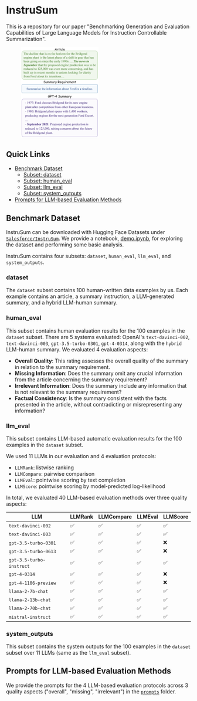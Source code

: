 # InstruSum

This is a repository for our paper "Benchmarking Generation and Evaluation Capabilities of Large Language
Models for Instruction Controllable Summarization".

<figure>
    <img src="instrusum.svg" style="width: 50%; height: auto;">
</figure>

## Quick Links

- [Benchmark Dataset](#benchmark-dataset)
  - [Subset: dataset](#dataset)
  - [Subset: human_eval](#human_eval)
  - [Subset: llm_eval](#llm_eval)
  - [Subset: system_outputs](#system_outputs)
- [Prompts for LLM-based Evaluation Methods](#prompts-for-llm-based-evaluation-methods)

## Benchmark Dataset

InstruSum can be downloaded with Hugging Face Datasets under [`Salesforce/InstruSum`](https://huggingface.co/datasets/Salesforce/InstruSum).
We provide a notebook, [demo.ipynb](demo.ipynb), for exploring the dataset and performing some basic analysis.

InstruSum contains four subsets: `dataset`, `human_eval`, `llm_eval`, and `system_outputs`.

### dataset

The `dataset` subset contains 100 human-written data examples by us.
Each example contains an article, a summary instruction, a LLM-generated summary, and a hybrid LLM-human summary.

### human_eval

This subset contains human evaluation results for the 100 examples in the `dataset` subset.
There are 5 systems evaluated: OpenAI's `text-davinci-002`, `text-davinci-003`, `gpt-3.5-turbo-0301`, `gpt-4-0314`, along with the `hybrid` LLM-human summary.
We evaluated 4 evaluation aspects:
- **Overall Quality**: This rating assesses the overall quality of the summary in relation to the summary requirement.
- **Missing Information**: Does the summary omit any crucial information from the article concerning the summary requirement?
- **Irrelevant Information**: Does the summary include any information that is not relevant to the summary requirement?
- **Factual Consistency**: Is the summary consistent with the facts presented in the article, without contradicting or misrepresenting any information?

### llm_eval

This subset contains LLM-based automatic evaluation results for the 100 examples in the `dataset` subset.

We used 11 LLMs in our evaluation and 4 evaluation protocols:

- `LLMRank`: listwise ranking
- `LLMCompare`: pairwise comparison
- `LLMEval`: pointwise scoring by text completion
- `LLMScore`: pointwise scoring by model-predicted log-likelihood

In total, we evaluated 40 LLM-based evaluation methods over three quality aspects:

| LLM              | LLMRank | LLMCompare | LLMEval | LLMScore |
|--------------------------|---------|------------|---------|----------|
| `text-davinci-002`       | ✅       | ✅         | ✅       | ✅       |
| `text-davinci-003`       | ✅       | ✅         | ✅       | ✅       |
| `gpt-3.5-turbo-0301`     | ✅       | ✅         | ✅       | ❌       |
| `gpt-3.5-turbo-0613`     | ✅       | ✅         | ✅       | ❌       |
| `gpt-3.5-turbo-instruct` | ✅       | ✅         | ✅       | ✅       |
| `gpt-4-0314`             | ✅       | ✅         | ✅       | ❌       |
| `gpt-4-1106-preview`     | ✅       | ✅         | ✅       | ❌       |
| `llama-2-7b-chat`        | ✅       | ✅         | ✅       | ✅       |
| `llama-2-13b-chat`       | ✅       | ✅         | ✅       | ✅       |
| `llama-2-70b-chat`       | ✅       | ✅         | ✅       | ✅       |
| `mistral-instruct`       | ✅       | ✅         | ✅       | ✅       |

### system_outputs

This subset contains the system outputs for the 100 examples in the `dataset` subset over 11 LLMs (same as the `llm_eval` subset).

## Prompts for LLM-based Evaluation Methods

We provide the prompts for the 4 LLM-based evaluation protocols across 3 quality aspects ("overall", "missing", "irrelevant") in the [`prompts`](prompts) folder.




